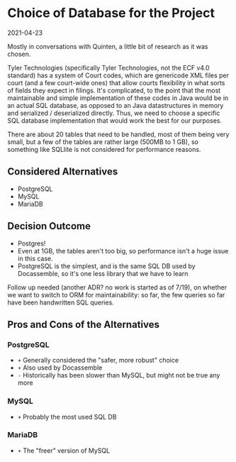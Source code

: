 # Choice of Database for the Project

2021-04-23

Mostly in conversations with Quinten, a little bit of research as it was chosen.

Tyler Technologies (specifically Tyler Technologies, not the ECF v4.0 standard) has a system of 
Court codes, which are genericode XML files per court (and a few court-wide ones) that
allow courts flexibility in what sorts of fields they expect in filings. It's complicated,
to the point that the most maintainable and simple implementation of these codes in Java would 
be in an actual SQL database, as opposed to an Java datastructures in memory and serialized /
deserialized directly. Thus, we need to choose a specific SQL database implementation that
would work the best for our purposes.

There are about 20 tables that need to be handled, most of them being very small, but
a few of the tables are rather large (500MB to 1 GB), so something like SQLlite is
not considered for performance reasons.

## Considered Alternatives

* PostgreSQL
* MySQL
* MariaDB

## Decision Outcome

* Postgres!
* Even at 1GB, the tables aren't too big, so performance isn't a huge issue in this case.
* PostgreSQL is the simplest, and is the same SQL DB used by Docassemble, so it's one less library
  that we have to learn

Follow up needed (another ADR? no work is started as of 7/19), on whether we want to switch to ORM for
maintainability: so far, the few queries so far have been handwritten SQL queries.

## Pros and Cons of the Alternatives <!-- optional -->

### PostgreSQL 

* `+` Generally considered the "safer, more robust" choice 
* `+` Also used by Docassemble 
* `-` Historically has been slower than MySQL, but might not be true any more 

### MySQL 

* `+` Probably the most used SQL DB 

### MariaDB 

* `+` The "freer" version of MySQL 

